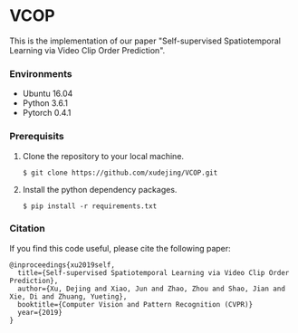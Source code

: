 # VCOP
This is the implementation of our paper "Self-supervised Spatiotemporal Learning via Video Clip Order Prediction". 

### Environments
* Ubuntu 16.04
* Python 3.6.1
* Pytorch 0.4.1

### Prerequisits
1. Clone the repository to your local machine.

    ```
    $ git clone https://github.com/xudejing/VCOP.git
    ```

2. Install the python dependency packages.
    
    ```
    $ pip install -r requirements.txt
    ```

### Citation
If you find this code useful, please cite the following paper:
```
@inproceedings{xu2019self,
  title={Self-supervised Spatiotemporal Learning via Video Clip Order Prediction},
  author={Xu, Dejing and Xiao, Jun and Zhao, Zhou and Shao, Jian and Xie, Di and Zhuang, Yueting},
  booktitle={Computer Vision and Pattern Recognition (CVPR)}
  year={2019}
}
```
